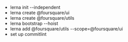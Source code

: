 - lerna init --independent
- lerna create @foursquare/ui
- lerna create @foursquare/utils
- lerna bootstrap --hoist
- lerna add @foursquare/utils --scope=@foursquare/ui
- set up commitlint
